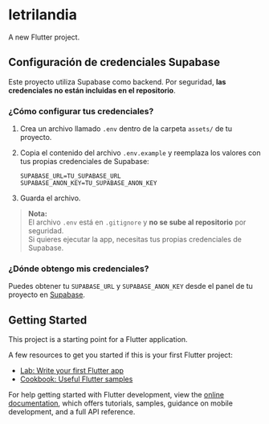 # letrilandia

A new Flutter project.

## Configuración de credenciales Supabase

Este proyecto utiliza Supabase como backend. Por seguridad, **las credenciales no están incluidas en el repositorio**.

### ¿Cómo configurar tus credenciales?

1. Crea un archivo llamado `.env` dentro de la carpeta `assets/` de tu proyecto.
2. Copia el contenido del archivo `.env.example` y reemplaza los valores con tus propias credenciales de Supabase:

    ```env
    SUPABASE_URL=TU_SUPABASE_URL
    SUPABASE_ANON_KEY=TU_SUPABASE_ANON_KEY
    ```

3. Guarda el archivo.

> **Nota:**  
> El archivo `.env` está en `.gitignore` y **no se sube al repositorio** por seguridad.  
> Si quieres ejecutar la app, necesitas tus propias credenciales de Supabase.

### ¿Dónde obtengo mis credenciales?

Puedes obtener tu `SUPABASE_URL` y `SUPABASE_ANON_KEY` desde el panel de tu proyecto en [Supabase](https://supabase.com/).

## Getting Started

This project is a starting point for a Flutter application.

A few resources to get you started if this is your first Flutter project:

- [Lab: Write your first Flutter app](https://docs.flutter.dev/get-started/codelab)
- [Cookbook: Useful Flutter samples](https://docs.flutter.dev/cookbook)

For help getting started with Flutter development, view the
[online documentation](https://docs.flutter.dev/), which offers tutorials,
samples, guidance on mobile development, and a full API reference.
